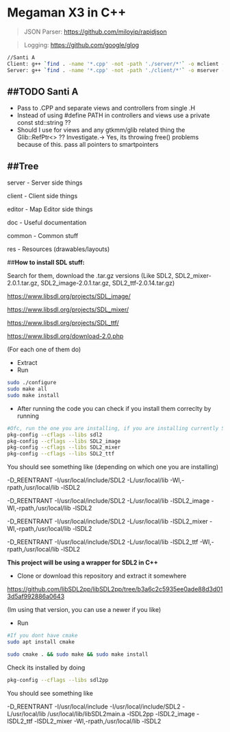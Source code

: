 # Megaman X3 in C++

> JSON Parser: https://github.com/miloyip/rapidjson

> Logging: https://github.com/google/glog


```Bash
//Santi A
Client: g++ `find . -name '*.cpp' -not -path './server/*'` -o mclient -Wall -pipe `pkg-config --cflags --libs gtkmm-3.0 sdl2pp`
Server: g++ `find . -name '*.cpp' -not -path './client/*'` -o mserver -Wall -pipe `pkg-config --cflags --libs gtkmm-3.0` -std=c++11 -lglog
```


##TODO Santi A
----------------------------
- Pass to .CPP and separate views and controllers from single .H
- Instead of using #define PATH in controllers and views use a private const std::string ??
- Should I use for views and any gtkmm/glib related thing the Glib::RefPtr<> ?? Investigate.-> Yes, its throwing free() problems because of this. pass all pointers to smartpointers

##Tree
-----------------------------

server - Server side things

client - Client side things

editor - Map Editor side things

doc - Useful documentation

common - Common stuff

res - Resources (drawables/layouts)

##**How to install SDL stuff:**

Search for them, download the .tar.gz versions (Like SDL2, SDL2_mixer-2.0.1.tar.gz, SDL2_image-2.0.1.tar.gz, SDL2_ttf-2.0.14.tar.gz)

https://www.libsdl.org/projects/SDL_image/

https://www.libsdl.org/projects/SDL_mixer/

https://www.libsdl.org/projects/SDL_ttf/

https://www.libsdl.org/download-2.0.php

(For each one of them do)
* Extract
* Run
```Bash
sudo ./configure
sudo make all
sudo make install
```
* After running the code you can check if you install them correclty by running
```Bash
#Ofc, run the one you are installing, if you are installing currently SDL_ttf, use the SDL2_ttf one....
pkg-config --cflags --libs sdl2
pkg-config --cflags --libs SDL2_image
pkg-config --cflags --libs SDL2_mixer
pkg-config --cflags --libs SDL2_ttf
```
You should see something like (depending on which one you are installing)

-D_REENTRANT -I/usr/local/include/SDL2 -L/usr/local/lib -Wl,-rpath,/usr/local/lib -lSDL2

-D_REENTRANT -I/usr/local/include/SDL2 -L/usr/local/lib -lSDL2_image -Wl,-rpath,/usr/local/lib -lSDL2

-D_REENTRANT -I/usr/local/include/SDL2 -L/usr/local/lib -lSDL2_mixer -Wl,-rpath,/usr/local/lib -lSDL2

-D_REENTRANT -I/usr/local/include/SDL2 -L/usr/local/lib -lSDL2_ttf -Wl,-rpath,/usr/local/lib -lSDL2

**This project will be using a wrapper for SDL2 in C++**

* Clone or download this repository and extract it somewhere

https://github.com/libSDL2pp/libSDL2pp/tree/b3a6c2c5935ee0ade88d3d013d5af992886a0643

(Im using that version, you can use a newer if you like)

* Run
```Bash
#If you dont have cmake
sudo apt install cmake

sudo cmake . && sudo make && sudo make install
```

Check its installed by doing
```Bash
pkg-config --cflags --libs sdl2pp
```

You should see something like

-D_REENTRANT -I/usr/local/include -I/usr/local/include/SDL2 -L/usr/local/lib /usr/local/lib/libSDL2main.a -lSDL2pp -lSDL2_image -lSDL2_ttf -lSDL2_mixer -Wl,-rpath,/usr/local/lib -lSDL2
